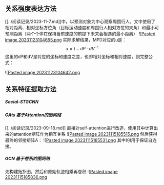 ## 关系强度表达方法
[[../阅读记录/2023-11-7.md]]中，以预测对象为中心观察周围行人。文中使用了相对距离、相对坐标方位角（目标运动速度和周围行人相对方位的夹角）和最小可预测距离（两个个体在保持当前速度的前提下未来会相遇的最小距离）
![[Pasted image 20231123104655.png](attach/Pasted%20image%2020231123104655.png)
实际求解结果，MPD对应的u是：
$$
u=t-dP\cdot{dV}^{-1}
$$
这里的dP和dV是对应的坐标和速度之差，也即相对坐标和相对速度，则完整公式：

![[Pasted image 20231123104642.png](attach/Pasted%20image%2020231123104642.png)
## 关系特征提取方法
##### Social-STGCNN

##### GAts 基于Attention的图网络
[[../阅读记录/2023-09-18.md]]
直接对self-attention进行改造，使用其中计算出来的attention矩阵作为相互关系
![[Pasted image 20231115185515.png](attach/Pasted%20image%2020231115185515.png)
然后获得最终的邻接矩阵A：
![[Pasted image 20231115185531.png](attach/Pasted%20image%2020231115185531.png)
其中的I用于保证自连接。

##### GCN 基于卷积的图网络
先构建拓扑图，然后和原始轨迹相乘再卷积
![[Pasted image 20231115185836.png](attach/Pasted%20image%2020231115185836.png)

